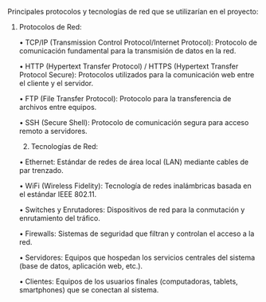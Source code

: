 Principales protocolos y tecnologías de red que se utilizarían en el proyecto:

1.	Protocolos de Red:
   
       •	TCP/IP (Transmission Control Protocol/Internet Protocol): Protocolo de comunicación 
          fundamental para la transmisión de datos en la red.
  	
       •	HTTP (Hypertext Transfer Protocol) / HTTPS (Hypertext Transfer Protocol Secure): Protocolos 
          utilizados para la comunicación web entre el cliente y el servidor.
  	
       •	FTP (File Transfer Protocol): Protocolo para la transferencia de archivos entre equipos.
  	
       •	SSH (Secure Shell): Protocolo de comunicación segura para acceso remoto a servidores.
       

    2.	Tecnologías de Red:
       
       •	Ethernet: Estándar de redes de área local (LAN) mediante cables de par trenzado.
  	
       •	WiFi (Wireless Fidelity): Tecnología de redes inalámbricas basada en el estándar IEEE 802.11.
  	
       •	Switches y Enrutadores: Dispositivos de red para la conmutación y enrutamiento del tráfico.
  	
       •	Firewalls: Sistemas de seguridad que filtran y controlan el acceso a la red.
  	
       •	Servidores: Equipos que hospedan los servicios centrales del sistema (base de datos, aplicación web, etc.).
  	
       •	Clientes: Equipos de los usuarios finales (computadoras, tablets, smartphones) que se conectan al sistema.

